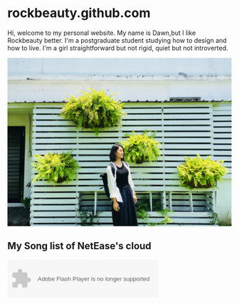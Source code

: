 # rockbeauty.github.com
Hi, welcome to my personal website. My name is Dawn,but I like Rockbeauty better. I'm a postgraduate student studying how to design and how to live. I'm a girl straightforward but not rigid, quiet but not introverted.

![Image](https://github.com/Rockbeauty/rockbeauty.github.com/blob/master/IMG_1878.JPG)

## My Song list of NetEase's cloud
<object width="340" height="86" data="http://music.163.com/style/swf/widget.swf?sid=562759024&type=2&auto=0&width=320&height=66" type="application/x-shockwave-flash"></object> 

